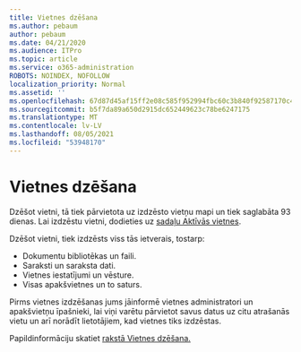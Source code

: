 ```yaml
---
title: Vietnes dzēšana
ms.author: pebaum
author: pebaum
ms.date: 04/21/2020
ms.audience: ITPro
ms.topic: article
ms.service: o365-administration
ROBOTS: NOINDEX, NOFOLLOW
localization_priority: Normal
ms.assetid: ''
ms.openlocfilehash: 67d87d45af15ff2e08c585f952994fbc60c3b840f92587170c45ab3c9b53c6e2
ms.sourcegitcommit: b5f7da89a650d2915dc652449623c78be6247175
ms.translationtype: MT
ms.contentlocale: lv-LV
ms.lasthandoff: 08/05/2021
ms.locfileid: "53948170"
---
```

# <a name="delete-a-site"></a>Vietnes dzēšana

Dzēšot vietni, tā tiek pārvietota uz izdzēsto vietņu mapi un tiek saglabāta 93 dienas. Lai izdzēstu vietni, dodieties uz [sadaļu Aktīvās vietnes](https://admin.microsoft.com/sharepoint?page=sitemanagement&modern=true). 

Dzēšot vietni, tiek izdzēsts viss tās ietverais, tostarp:

- Dokumentu bibliotēkas un faili.
- Saraksti un saraksta dati.
- Vietnes iestatījumi un vēsture.
- Visas apakšvietnes un to saturs.

Pirms vietnes izdzēšanas jums jāinformē vietnes administratori un apakšvietņu īpašnieki, lai viņi varētu pārvietot savus datus uz citu atrašanās vietu un arī norādīt lietotājiem, kad vietnes tiks izdzēstas.

Papildinformāciju skatiet [rakstā Vietnes dzēšana.](https://docs.microsoft.com/sharepoint/delete-site-collection)
